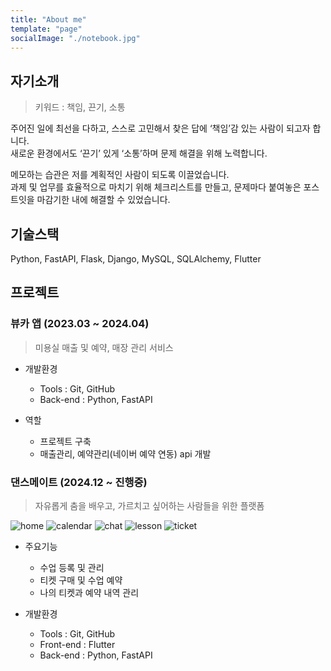```yaml
---
title: "About me"
template: "page"
socialImage: "./notebook.jpg"
---
```


## 자기소개

> 키워드 : 책임, 끈기, 소통

주어진 일에 최선을 다하고, 스스로 고민해서 찾은 답에 ‘책임’감 있는 사람이 되고자 합니다.<br>
새로운 환경에서도 ‘끈기’ 있게 ‘소통’하며 문제 해결을 위해 노력합니다.

메모하는 습관은 저를 계획적인 사람이 되도록 이끌었습니다.<br>
과제 및 업무를 효율적으로 마치기 위해 체크리스트를 만들고,
문제마다 붙여놓은 포스트잇을 마감기한 내에 해결할 수 있었습니다.


## 기술스택

Python, FastAPI, Flask, Django, MySQL, SQLAlchemy, Flutter


## 프로젝트

### 뷰카 앱 (2023.03 ~ 2024.04)

> 미용실 매출 및 예약, 매장 관리 서비스

- 개발환경
  - Tools : Git, GitHub
  - Back-end : Python, FastAPI

- 역할
  - 프로젝트 구축
  - 매출관리, 예약관리(네이버 예약 연동) api 개발

### 댄스메이트 (2024.12 ~ 진행중)

> 자유롭게 춤을 배우고, 가르치고 싶어하는 사람들을 위한 플랫폼

![home](./dance_mate_1.png)
![calendar](./dance_mate_2.png)
![chat](./dance_mate_3.png)
![lesson](./dance_mate_4.png)
![ticket](./dance_mate_5.png)

- 주요기능
  - 수업 등록 및 관리
  - 티켓 구매 및 수업 예약
  - 나의 티켓과 예약 내역 관리

- 개발환경
  - Tools : Git, GitHub
  - Front-end : Flutter
  - Back-end : Python, FastAPI
